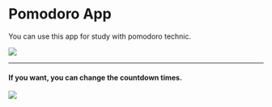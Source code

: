 # Pomodoro App

You can use this app for study with pomodoro technic.

![](https://i.snipboard.io/nF625P.jpg)

------------
#### If you want, you can change the countdown times.

![](https://i.snipboard.io/X4TOa7.jpg)
